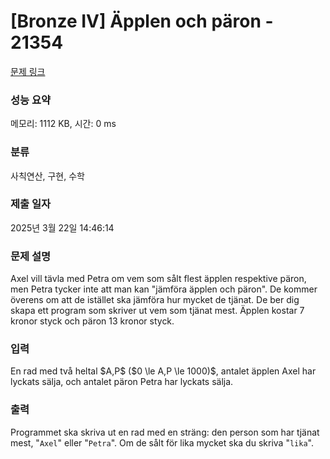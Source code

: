 # [Bronze IV] Äpplen och päron - 21354 

[문제 링크](https://www.acmicpc.net/problem/21354) 

### 성능 요약

메모리: 1112 KB, 시간: 0 ms

### 분류

사칙연산, 구현, 수학

### 제출 일자

2025년 3월 22일 14:46:14

### 문제 설명

<p>Axel vill tävla med Petra om vem som sålt flest äpplen respektive päron, men Petra tycker inte att man kan "jämföra äpplen och päron". De kommer överens om att de istället ska jämföra hur mycket de tjänat. De ber dig skapa ett program som skriver ut vem som tjänat mest. Äpplen kostar 7 kronor styck och päron 13 kronor styck.</p>

### 입력 

 <p>En rad med två heltal $A,P$ ($0 \le A,P \le 1000)$, antalet äpplen Axel har lyckats sälja, och antalet päron Petra har lyckats sälja. </p>

### 출력 

 <p>Programmet ska skriva ut en rad med en sträng: den person som har tjänat mest, "<code>Axel</code>" eller "<code>Petra</code>". Om de sålt för lika mycket ska du skriva "<code>lika</code>".</p>

